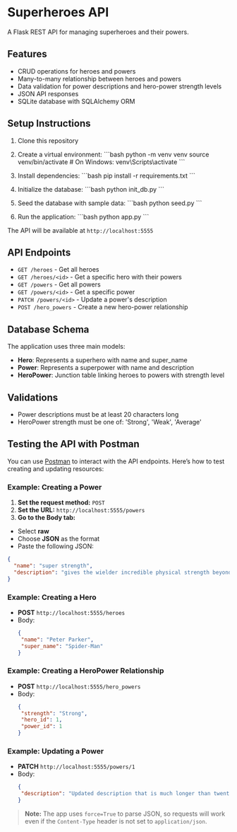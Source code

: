 # Superheroes API

A Flask REST API for managing superheroes and their powers.

## Features

- CRUD operations for heroes and powers
- Many-to-many relationship between heroes and powers
- Data validation for power descriptions and hero-power strength levels
- JSON API responses
- SQLite database with SQLAlchemy ORM

## Setup Instructions

1. Clone this repository
2. Create a virtual environment:
   \`\`\`bash
   python -m venv venv
   source venv/bin/activate  # On Windows: venv\Scripts\activate
   \`\`\`

3. Install dependencies:
   \`\`\`bash
   pip install -r requirements.txt
   \`\`\`

4. Initialize the database:
   \`\`\`bash
   python init_db.py
   \`\`\`

5. Seed the database with sample data:
   \`\`\`bash
   python seed.py
   \`\`\`

6. Run the application:
   \`\`\`bash
   python app.py
   \`\`\`

The API will be available at `http://localhost:5555`

## API Endpoints

- `GET /heroes` - Get all heroes
- `GET /heroes/<id>` - Get a specific hero with their powers
- `GET /powers` - Get all powers
- `GET /powers/<id>` - Get a specific power
- `PATCH /powers/<id>` - Update a power's description
- `POST /hero_powers` - Create a new hero-power relationship

## Database Schema

The application uses three main models:
- **Hero**: Represents a superhero with name and super_name
- **Power**: Represents a superpower with name and description
- **HeroPower**: Junction table linking heroes to powers with strength level

## Validations

- Power descriptions must be at least 20 characters long
- HeroPower strength must be one of: 'Strong', 'Weak', 'Average'


## Testing the API with Postman

You can use [Postman](https://www.postman.com/) to interact with the API endpoints. Here’s how to test creating and updating resources:

### Example: Creating a Power

1. **Set the request method:** `POST`
2. **Set the URL:** `http://localhost:5555/powers`
3. **Go to the Body tab:**  
  - Select **raw**
  - Choose **JSON** as the format
  - Paste the following JSON:
  ```json
  {
    "name": "super strength",
    "description": "gives the wielder incredible physical strength beyond normal human limits"
  }
  ```

### Example: Creating a Hero

- **POST** `http://localhost:5555/heroes`
- Body:
  ```json
  {
   "name": "Peter Parker",
   "super_name": "Spider-Man"
  }
  ```

### Example: Creating a HeroPower Relationship

- **POST** `http://localhost:5555/hero_powers`
- Body:
  ```json
  {
   "strength": "Strong",
   "hero_id": 1,
   "power_id": 1
  }
  ```

### Example: Updating a Power

- **PATCH** `http://localhost:5555/powers/1`
- Body:
  ```json
  {
   "description": "Updated description that is much longer than twenty characters to meet requirements"
  }
  ```

> **Note:** The app uses `force=True` to parse JSON, so requests will work even if the `Content-Type` header is not set to `application/json`.

